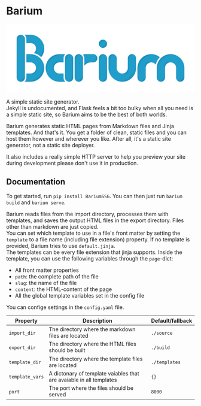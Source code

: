 # Barium

![The Barium logo](logo.png)

A simple static site generator.  
Jekyll is undocumented, and Flask feels a bit too bulky when all you need is a simple static site, so Barium aims to be the best of both worlds.

Barium generates static HTML pages from Markdown files and Jinja templates. And that's it. You get a folder of clean, static files and you can host them however and wherever you like. After all, it's a static site generator, not a static site deployer.

It also includes a really simple HTTP server to help you preview your site during development please don't use it in production.

## Documentation

To get started, run `pip install BariumSSG`. You can then just run `barium build` and `barium serve`.

Barium reads files from the import directory, processes them with templates, and saves the output HTML files in the export directory.  Files other than markdown are just copied.  
You can set which template to use in a file's front matter by setting the `template` to a file name (including file extension) property. If no template is provided, Barium tries to use `default.jinja`.  
The templates can be every file extension that jinja supports. Inside the template, you can use the following variables through the `page`-dict:

- All front matter properties
- `path`: the complete path of the file
- `slug`: the name of the file
- `content`: the HTML-content of the page
- All the global template variables set in the config file

You can confige settings in the `config.yaml` file.

| Property        | Description                                                         | Default/fallback |
| --------------- | ------------------------------------------------------------------- | ---------------------- |
| `import_dir`    | The directory where the markdown files are located                  | `./source`             |
| `export_dir`    | The directory where the HTML files should be built                  | `./build`              |
| `template_dir`  | The directory where the template files are located                  | `./templates`          |
| `template_vars` | A dictonary of template vaiables that are avaiable in all templates | `{}`                   |
| `port`          | The port where the files should be served                           | `8000`                 |
